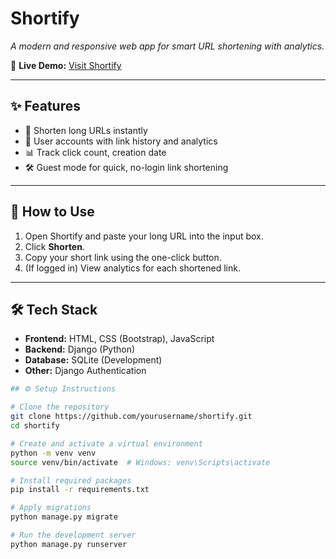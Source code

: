 # Shortify


*A modern and responsive web app for smart URL shortening with analytics.*

🔗 **Live Demo:** [Visit Shortify](https://shortify-hhe2.onrender.com/)

---

## ✨ Features

- 🔗 Shorten long URLs instantly
- 👤 User accounts with link history and analytics
- 📊 Track click count, creation date
- 🛠 Guest mode for quick, no-login link shortening



---

## 🚀 How to Use

1. Open Shortify and paste your long URL into the input box.
2. Click **Shorten**.
3. Copy your short link using the one-click button.
4. (If logged in) View analytics for each shortened link.

---

## 🛠️ Tech Stack

- **Frontend:** HTML, CSS (Bootstrap), JavaScript
- **Backend:** Django (Python)
- **Database:** SQLite (Development) 
- **Other:** Django Authentication

```bash
## ⚙️ Setup Instructions

# Clone the repository
git clone https://github.com/yourusername/shortify.git
cd shortify

# Create and activate a virtual environment
python -m venv venv
source venv/bin/activate  # Windows: venv\Scripts\activate

# Install required packages
pip install -r requirements.txt

# Apply migrations
python manage.py migrate

# Run the development server
python manage.py runserver
